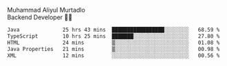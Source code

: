 Muhammad Aliyul Murtadlo
<br>
Backend Developer 👨‍💻
<br>
<!--START_SECTION:waka-->

```txt
Java              25 hrs 43 mins  █████████████████░░░░░░░░   68.59 %
TypeScript        10 hrs 25 mins  ███████░░░░░░░░░░░░░░░░░░   27.80 %
HTML              24 mins         ▒░░░░░░░░░░░░░░░░░░░░░░░░   01.08 %
Java Properties   21 mins         ▒░░░░░░░░░░░░░░░░░░░░░░░░   00.98 %
XML               12 mins         ░░░░░░░░░░░░░░░░░░░░░░░░░   00.56 %
```

<!--END_SECTION:waka-->
